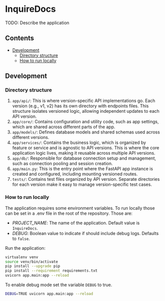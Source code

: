# InquireDocs

TODO: Describe the application

<!-- START doctoc generated TOC please keep comment here to allow auto update -->
<!-- DON'T EDIT THIS SECTION, INSTEAD RE-RUN doctoc TO UPDATE -->
## Contents

- [Development](#development)
  - [Directory structure](#directory-structure)
  - [How to run locally](#how-to-run-locally)

<!-- END doctoc generated TOC please keep comment here to allow auto update -->

## Development

### Directory structure

1. `app/api/`: This is where version-specific API implementations go. Each version (e.g., v1, v2) has its own directory with endpoints files. This structure isolates versioned logic, allowing independent updates to each API version.
2. `app/core/`: Contains configuration and utility code, such as app settings, which are shared across different parts of the app.
3. `app/models/`: Defines database models and shared schemas used across different versions.
4. `app/services/`: Contains the business logic, which is organized by feature or service and is agnostic to API versions. This is where the core application logic lives, making it reusable across multiple API versions.
5. `app/db/`: Responsible for database connection setup and management, such as connection pooling and session creation.
6. `app/main.py`: This is the entry point where the FastAPI app instance is created and configured, including mounting versioned routes.
7. `tests/`: Contains test files organized by API version. Separate directories for each version make it easy to manage version-specific test cases.

### How to run locally

The application requires some environment variables. To run locally those can be set in a .env file in the root of the repository.
Those are:
- *PROJECT_NAME*: The name of the application. Default value is `InquireDocs`.
- *DEBUG*: Boolean value to indicate if should include debug logs. Defaults to `false`.

Run the application:
```bash
virtualenv venv
source venv/bin/activate
pip install --upgrade pip
pip install --requirement requirements.txt
uvicorn app.main:app --reload
```

To enable debug mode set the variable `DEBUG` to true.
```bash
DEBUG=TRUE uvicorn app.main:app --reload
```
